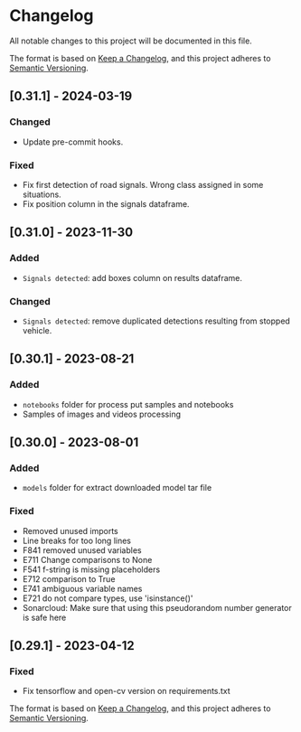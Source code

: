 # Changelog

All notable changes to this project will be documented in this file.

The format is based on [Keep a Changelog](https://keepachangelog.com/en/1.0.0/),
and this project adheres to [Semantic Versioning](https://semver.org/spec/v2.0.0.html).

## [0.31.1] - 2024-03-19
### Changed
- Update pre-commit hooks.
### Fixed
- Fix first detection of road signals. Wrong class assigned in some situations.
- Fix position column in the signals dataframe.

## [0.31.0] - 2023-11-30
### Added
- `Signals detected`: add boxes column on results dataframe.
### Changed
- `Signals detected`: remove duplicated detections resulting from stopped vehicle.

## [0.30.1] - 2023-08-21
### Added
- `notebooks` folder for process put samples and notebooks
- Samples of images and videos processing 

## [0.30.0] - 2023-08-01
### Added
- `models` folder for extract downloaded model tar file 
### Fixed
- Removed unused imports
- Line breaks for too long lines
- F841 removed unused variables
- E711 Change comparisons to None
- F541 f-string is missing placeholders
- E712 comparison to True
- E741 ambiguous variable names
- E721 do not compare types, use 'isinstance()'
- Sonarcloud: Make sure that using this pseudorandom number generator is safe here

## [0.29.1] - 2023-04-12
### Fixed
- Fix tensorflow and open-cv version on requirements.txt 


The format is based on [Keep a Changelog](https://keepachangelog.com/en/1.0.0/),
and this project adheres to [Semantic Versioning](https://semver.org/spec/v2.0.0.html).
